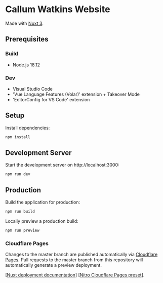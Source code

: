 # Callum Watkins Website
Made with [Nuxt 3](https://nuxt.com/docs/getting-started/introduction).

## Prerequisites
### Build
- Node.js 18.12

### Dev
- Visual Studio Code
- 'Vue Language Features (Volar)' extension + Takeover Mode
- 'EditorConfig for VS Code' extension

## Setup
Install dependencies:

```bash
npm install
```

## Development Server
Start the development server on http://localhost:3000:

```bash
npm run dev
```

## Production
Build the application for production:

```bash
npm run build
```

Locally preview a production build:

```bash
npm run preview
```

### Cloudflare Pages
Changes to the master branch are published automatically via [Cloudflare Pages](https://pages.cloudflare.com/). Pull requests to the master branch from this repository will automatically generate a preview deployment.

[[Nuxt deployment documentation](https://nuxt.com/docs/getting-started/deployment)]
[[Nitro Cloudflare Pages preset](https://nitro.unjs.io/deploy/providers/cloudflare#cloudflare-pages)].
